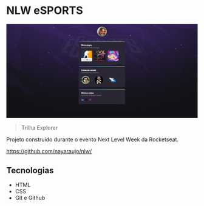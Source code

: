 # NLW eSPORTS

![preview](./assets/nlw.png)

> Trilha Explorer

Projeto construído durante o evento Next Level Week
da Rocketseat.

https://github.com/nayaraujo/nlw/

## Tecnologias

- HTML
- CSS
- Git e Github
